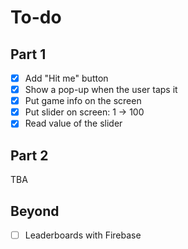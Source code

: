 # To-do

## Part 1

- [x] Add "Hit me" button
- [x] Show a pop-up when the user taps it
- [x] Put game info on the screen
- [x] Put slider on screen: 1 -> 100
- [x] Read value of the slider

## Part 2

TBA

## Beyond

- [ ] Leaderboards with Firebase
